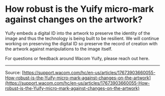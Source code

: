 # How robust is the Yuify micro-mark against changes on the artwork?

Yuify embeds a digital ID into the artwork to preserve the identity of the image and thus the technology is being built to be resilient. We will continue working on preserving the digital ID so preserve the record of creation with the artwork against manipulations to the image itself.


For questions or feedback around Wacom Yuify, please reach out here.

---
Source: [https://support.wacom.com/hc/en-us/articles/17673903660055-How-robust-is-the-Yuify-micro-mark-against-changes-on-the-artwork](https://support.wacom.com/hc/en-us/articles/17673903660055-How-robust-is-the-Yuify-micro-mark-against-changes-on-the-artwork)
